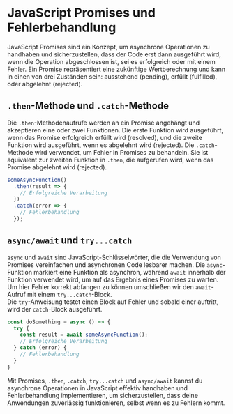 # JavaScript Promises und Fehlerbehandlung

JavaScript Promises sind ein Konzept, um asynchrone Operationen zu handhaben und sicherzustellen, dass der Code erst dann ausgeführt wird, wenn die Operation abgeschlossen ist, sei es erfolgreich oder mit einem Fehler. Ein Promise repräsentiert eine zukünftige Wertberechnung und kann in einen von drei Zuständen sein: ausstehend (pending), erfüllt (fulfilled), oder abgelehnt (rejected).

## `.then`-Methode und `.catch`-Methode
Die `.then`-Methodenaufrufe werden an ein Promise angehängt und akzeptieren eine oder zwei Funktionen. Die erste Funktion wird ausgeführt, wenn das Promise erfolgreich erfüllt wird (resolved), und die zweite Funktion wird ausgeführt, wenn es abgelehnt wird (rejected).
Die `.catch`-Methode wird verwendet, um Fehler in Promises zu behandeln. Sie ist äquivalent zur zweiten Funktion in `.then`, die aufgerufen wird, wenn das Promise abgelehnt wird (rejected).

```js
someAsyncFunction()
  .then(result => {
    // Erfolgreiche Verarbeitung
  })
  .catch(error => {
    // Fehlerbehandlung
  });
```

## `async/await` und `try...catch`
`async` und `await` sind JavaScript-Schlüsselwörter, die die Verwendung von Promises vereinfachen und asynchronen Code lesbarer machen. Die `async`-Funktion markiert eine Funktion als asynchron, während `await` innerhalb der Funktion verwendet wird, um auf das Ergebnis eines Promises zu warten.  
Um hier Fehler korrekt abfangen zu können umschließen wir den `await`-Aufruf mit einem `try...catch`-Block.  
Die `try`-Anweisung testet einen Block auf Fehler und sobald einer auftritt, wird der `catch`-Block ausgeführt.

```js
const doSomething = async () => {
  try {
    const result = await someAsyncFunction();
    // Erfolgreiche Verarbeitung
  } catch (error) {
    // Fehlerbehandlung
  }
}
```
Mit Promises, `.then`, `.catch`, `try...catch` und `async/await` kannst du asynchrone Operationen in JavaScript effektiv handhaben und Fehlerbehandlung implementieren, um sicherzustellen, dass deine Anwendungen zuverlässig funktionieren, selbst wenn es zu Fehlern kommt.

